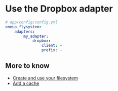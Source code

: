 # Use the Dropbox adapter

```yml
# app/config/config.yml
oneup_flysystem:
    adapters:
        my_adapter:
            dropbox:
                client: ~
                prefix: ~
```

## More to know
* [Create and use your filesystem](filesystem_create.md)
* [Add a cache](filesystem_cache.md)